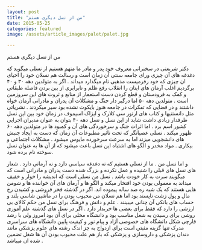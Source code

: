 ```yaml
---
layout: post
title: "من از نسل دیگری هستم"
date: 2015-05-25
categories: featured
image: /assets/article_images/palet/palet.jpg

---
```


من از نسل دیگری هستم

دکتر شریعتی در سخنرانی معروف خود  پدر و مادر ما متهم هستیم از نسلی میگوید که دغدغه های آن چیزی ورای جامعه سنتی آن زمان است و رسالت هم نسلان خود را  احیای ان چیزی که خود رفرمیست مذهبی نام میگذارد میداند . اگر به متولدین دهه ۳۰ و ۴۰ برگردیم اغلب آرمان های اینان را انقلاب رفع ظلم و نابرابری از بین بردن فاصله طبقاتی و کمک به فرودستان و قطع کردن دست استعمار از منابع و ثروت های این سروزمین است . متولدین دهه ۵۰ اما درگیر دار جنگ و مشکلات آن پدران و مادرانی آرمان خواه داشتند و در فضایی که تفکرات در جامعه هنوز بایکوت نشده بود سیر میکردند . نشریاتی مثل دانستنیها و کتاب های ارتور سی کلارک و ایزاک اسیموف در زمان خود بین این نسل طرفدار زیادی داشت  شاید از این نسل و نسل دهه ۴۰ بتوان به عنوان مدیران اجرایی کشور اسم برد . اما  اثرات جنگ و سرخوردگی های آن و کمبود ها در متولدین دهه ۶۰ ظهور میکند . نسلی عصیانگر که تحت تاثیر مطبوعات آن زمان که  دست به ایجاد جنبش های دانشجویی میزند اما به سرعت سرخورده مایوس میشود . مشکلات اجتماعی و بیکاری . مواد مخدر و الگو های اشتباه این نسل باعث میشود که از آن ها به عنوان نسل سوخته نام برده شود.

و اما نسل من . ما از نسلی هستیم که نه دغدغه سیاسی دارد و نه آرمانی دارد . شعار های نسل های قبلی را شنیده و عمل نکرده  و بزرگ شده دست پدران و مادرانی است که میگویند سرت به کار خودت باشد . نسل من نسلی است که اندیشه را خوار و خفیف میداند به معمولی بودن خود افتخار میکند و الگو ها و آرمان های آن خواننده ها و شومن هایی هستند که یک شبه ره صد ساله پیموده اند. اگر در گذشته فخر فروشی و کشیدن رخ مال و پول زشت ناپسند بود اما هم نسلان من محبوب بودن را در ماشین شاسی بلند و حساب های بانکی آن چنانی میبینند .
علم و دانش و فرهنگ برای نسل من حکم کالای بی ارزشی را دارد که فقط برای بعضی ها خریدار دارد . اگر در نسل های گذشته علم آموزی روشی برای رسیدن به شغل مناسب بود و دانشگاه محلی برای آن بود امروز ولی با رشد قارچی شکل دانشگاه های خصوصی آزاد و پیام نور و کیفیت پایین دانشگاه های سراسری مدرک تنها گزینه مثبتی است برای ازدواج   به جز اندک رشته های علوم پزشکی مانند دندان پزشکی و داروسازی و پزشکی که باز هم علت محبوب بودن آن ها شغل تضمین شده ان میباشد .

